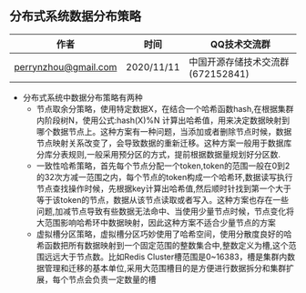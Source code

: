## 分布式系统数据分布策略


| 作者 | 时间 |QQ技术交流群 |
| ------ | ------ |------ |
| perrynzhou@gmail.com |2020/11/11 |中国开源存储技术交流群(672152841) |


- 分布式系统中数据分布策略有两种
  - 节点取余分策略，使用特定数据X，在结合一个哈希函数hash,在根据集群内阶段树N，使用公式:hash(X)%N 计算出哈希值，用来决定数据映射到哪个数据节点上。这种方案有一种问题，当添加或者删除节点时候，数据节点映射关系改变了，会导致数据的重新迁移。这种方案一般用于数据库分库分表规则,一般采用预分区的方式，提前根据数据量规划好分区数.
  - 一致性哈希策略，首先每个节点分配一个token,token的范围一般在0到2的32次方减一范围之内，每个节点的token构成一个哈希环,数据读写执行节点查找操作时候，先根据key计算出哈希值,然后顺时针找到第一个大于等于该token的节点，数据从该节点读取或者写入。这种方案也存在一些问题,加减节点导致有些数据无法命中、当使用少量节点时候，节点变化将大范围影响哈希环中数据映射，因此这种方案不适合少量节点的方案
  - 虚拟槽分区策略，虚拟槽分区巧妙使用了哈希空间，使用分散度良好的哈希函数把所有数据映射到一个固定范围的整数集合中,整数定义为槽,这个范围远远大于节点数。比如Redis Cluster槽范围是0~16383，槽是集群内数据管理和迁移的基本单位,采用大范围槽目的是方便进行数据拆分和集群扩展，每个节点会负责一定数量的槽